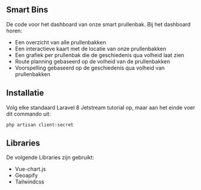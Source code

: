 ## Smart Bins

De code voor het dashboard van onze smart prullenbak. Bij het dashboard horen:
- Een overzicht van alle prullenbakken
- Een interactieve kaart met de locatie van onze prullenbakken
- Een grafiek per prullenbak die de geschiedenis qua volheid laat zien
- Route planning gebaseerd op de volheid van de prullenbakken
- Voorspelling gebaseerd op de geschiedenis qua volheid van prullenbakken

## Installatie

Volg elke standaard Laravel 8 Jetstream tutorial op, maar aan het einde voer dit commando uit:

```
php artisan client:secret
```

## Libraries

De volgende Libraries zijn gebruikt:
- Vue-chart.js
- Geoapify
- Tailwindcss
